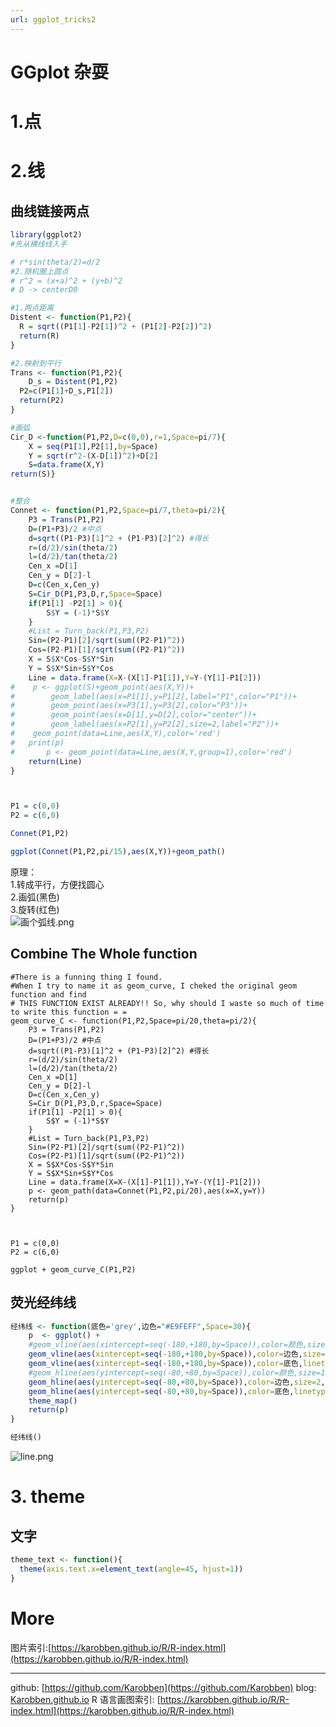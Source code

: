 ```yaml
---
url: ggplot_tricks2
---
```


# GGplot 杂耍

<a name="kECDr"></a>
# 1.点
<a name="wOVXJ"></a>
# 2.线
<a name="1aCF2"></a>
## 曲线链接两点

```r
library(ggplot2)
#先从横线线入手

# r*sin(theta/2)=d/2
#2.随机圈上圆点
# r^2 = (x+a)^2 + (y+b)^2
# D -> centerD0

#1.两点距离
Distent <- function(P1,P2){
  R = sqrt((P1[1]-P2[1])^2 + (P1[2]-P2[2])^2)
  return(R)
}

#2.映射到平行
Trans <- function(P1,P2){
	D_s = Distent(P1,P2)
  P2=c(P1[1]+D_s,P1[2])
  return(P2)
}

#画弧
Cir_D <-function(P1,P2,D=c(0,0),r=1,Space=pi/7){
    X = seq(P1[1],P2[1],by=Space)
    Y = sqrt(r^2-(X-D[1])^2)+D[2]
    S=data.frame(X,Y)
return(S)}


#整合
Connet <- function(P1,P2,Space=pi/7,theta=pi/2){
    P3 = Trans(P1,P2)
    D=(P1+P3)/2 #中点
    d=sqrt((P1-P3)[1]^2 + (P1-P3)[2]^2) #得长
    r=(d/2)/sin(theta/2)
    l=(d/2)/tan(theta/2)
    Cen_x =D[1]
    Cen_y = D[2]-l
    D=c(Cen_x,Cen_y)
    S=Cir_D(P1,P3,D,r,Space=Space)
    if(P1[1] -P2[1] > 0){
        S$Y = (-1)*S$Y
    }
    #List = Turn_back(P1,P3,P2)
    Sin=(P2-P1)[2]/sqrt(sum((P2-P1)^2))
    Cos=(P2-P1)[1]/sqrt(sum((P2-P1)^2))
    X = S$X*Cos-S$Y*Sin
    Y = S$X*Sin+S$Y*Cos
    Line = data.frame(X=X-(X[1]-P1[1]),Y=Y-(Y[1]-P1[2]))
#    p <- ggplot(S)+geom_point(aes(X,Y))+  
#        geom_label(aes(x=P1[1],y=P1[2],label="P1",color="P1"))+  
#        geom_point(aes(x=P3[1],y=P3[2],color="P3"))+  
#        geom_point(aes(x=D[1],y=D[2],color="center"))+  
#        geom_label(aes(x=P2[1],y=P2[2],size=2,label="P2"))+  
#    geom_point(data=Line,aes(X,Y),color='red')
#   print(p)
#       p <- geom_point(data=Line,aes(X,Y,group=1),color='red')
    return(Line)
}



P1 = c(0,0)
P2 = c(6,0)

Connet(P1,P2)

ggplot(Connet(P1,P2,pi/15),aes(X,Y))+geom_path()
```

原理：<br />1.转成平行，方便找圆心<br />2.画弧(黑色)<br />3.旋转(红色)<br />![画个弧线.png](https://cdn.nlark.com/yuque/0/2020/png/691897/1579442708411-4c01101f-7a32-4ddd-a36e-a2b21b95f0db.png#align=left&display=inline&height=388&name=%E7%94%BB%E4%B8%AA%E5%BC%A7%E7%BA%BF.png&originHeight=2407&originWidth=2442&size=119921&status=done&style=none&width=394)<br />

<a name="oejLO"></a>
## Combine The Whole function
```
#There is a funning thing I found.
#When I try to name it as geom_curve, I cheked the original geom function and find
# THIS FUNCTION EXIST ALREADY!! So, why should I waste so much of time to write this function = =
geom_curve_C <- function(P1,P2,Space=pi/20,theta=pi/2){
    P3 = Trans(P1,P2)
    D=(P1+P3)/2 #中点
    d=sqrt((P1-P3)[1]^2 + (P1-P3)[2]^2) #得长
    r=(d/2)/sin(theta/2)
    l=(d/2)/tan(theta/2)
    Cen_x =D[1]
    Cen_y = D[2]-l
    D=c(Cen_x,Cen_y)
    S=Cir_D(P1,P3,D,r,Space=Space)
    if(P1[1] -P2[1] > 0){
        S$Y = (-1)*S$Y
    }
    #List = Turn_back(P1,P3,P2)
    Sin=(P2-P1)[2]/sqrt(sum((P2-P1)^2))
    Cos=(P2-P1)[1]/sqrt(sum((P2-P1)^2))
    X = S$X*Cos-S$Y*Sin
    Y = S$X*Sin+S$Y*Cos
    Line = data.frame(X=X-(X[1]-P1[1]),Y=Y-(Y[1]-P1[2]))
    p <- geom_path(data=Connet(P1,P2,pi/20),aes(x=X,y=Y))
    return(p)
}



P1 = c(0,0)
P2 = c(6,0)

ggplot + geom_curve_C(P1,P2)
```

<a name="rlfqy"></a>
## 荧光经纬线

```r
经纬线 <- function(底色='grey',边色="#E9FEFF",Space=30){
    p  <- ggplot() +
    #geom_vline(aes(xintercept=seq(-180,+180,by=Space)),color=颜色,size=1.3,alpha=0.5)+
    geom_vline(aes(xintercept=seq(-180,+180,by=Space)),color=边色,size=2,alpha=0.7)+
    geom_vline(aes(xintercept=seq(-180,+180,by=Space)),color=底色,linetype="dashed")+
    #geom_hline(aes(yintercept=seq(-80,+80,by=Space)),color=颜色,size=1.3,alpha=0.5)+
    geom_hline(aes(yintercept=seq(-80,+80,by=Space)),color=边色,size=2,alpha=0.7)+
    geom_hline(aes(yintercept=seq(-80,+80,by=Space)),color=底色,linetype="dashed")+
    theme_map()
    return(p)
}

经纬线()
```
![line.png](https://cdn.nlark.com/yuque/0/2020/png/691897/1579465330411-50557241-a6b3-44a2-8429-6ef2f96cbfa4.png#align=left&display=inline&height=1056&name=line.png&originHeight=1056&originWidth=2247&size=46511&status=done&style=none&width=2247)
<a name="jljO2"></a>
# 3. theme

<a name="VcRsA"></a>
## 文字

```r
theme_text <- function(){
  theme(axis.text.x=element_text(angle=45, hjust=1))
}
```

<a name="FG8Ad"></a>
# More
图片索引:[https://karobben.github.io/R/R-index.html](https://karobben.github.io/R/R-index.html)

---
github: [https://github.com/Karobben](https://github.com/Karobben)
blog: [Karobben.github.io](http://Karobben.github.io)
R 语言画图索引: [https://karobben.github.io/R/R-index.html](https://karobben.github.io/R/R-index.html)
